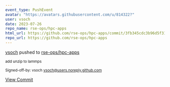 ```yaml
---
event_type: PushEvent
avatar: "https://avatars.githubusercontent.com/u/814322?"
user: vsoch
date: 2023-07-26
repo_name: rse-ops/hpc-apps
html_url: https://github.com/rse-ops/hpc-apps/commit/3fb345cdc3b96d5f318bc16c56712a447542150d
repo_url: https://github.com/rse-ops/hpc-apps
---
```


<a href='https://github.com/vsoch' target='_blank'>vsoch</a> pushed to <a href='https://github.com/rse-ops/hpc-apps' target='_blank'>rse-ops/hpc-apps</a>

<small>add unzip to lammps

Signed-off-by: vsoch <vsoch@users.noreply.github.com></small>

<a href='https://github.com/rse-ops/hpc-apps/commit/3fb345cdc3b96d5f318bc16c56712a447542150d' target='_blank'>View Commit</a>